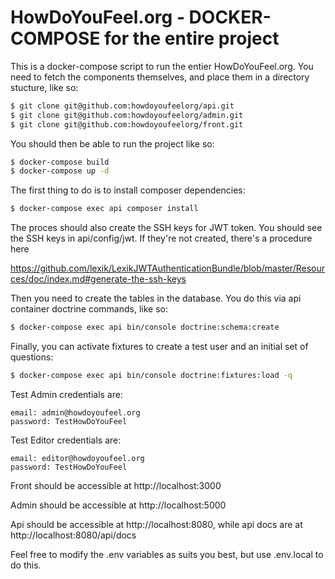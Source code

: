HowDoYouFeel.org - DOCKER-COMPOSE for the entire project
=========================

This is a docker-compose script to run the entier HowDoYouFeel.org. You need to fetch the components themselves, and place them
in a directory stucture, like so:

```bash
$ git clone git@github.com:howdoyoufeelorg/api.git  
$ git clone git@github.com:howdoyoufeelorg/admin.git
$ git clone git@github.com:howdoyoufeelorg/front.git
```

You should then be able to run the project like so:

```bash
$ docker-compose build
$ docker-compose up -d
```

The first thing to do is to install composer dependencies:

```bash
$ docker-compose exec api composer install
```

The proces should also create the SSH keys for JWT token. You should see the SSH keys in api/config/jwt. 
If they're not created, there's a procedure here  

https://github.com/lexik/LexikJWTAuthenticationBundle/blob/master/Resources/doc/index.md#generate-the-ssh-keys

Then you need to create the tables in the database. You do this via api container doctrine commands, like so:

```bash
$ docker-compose exec api bin/console doctrine:schema:create 
```

Finally, you can activate fixtures to create a test user and an initial set of questions:
 
```bash
$ docker-compose exec api bin/console doctrine:fixtures:load -q
```

Test Admin credentials are:
```
email: admin@howdoyoufeel.org
password: TestHowDoYouFeel
```

Test Editor credentials are:
```
email: editor@howdoyoufeel.org
password: TestHowDoYouFeel
```

Front should be accessible at http://localhost:3000

Admin should be accessible at http://localhost:5000

Api should be accessible at http://localhost:8080, while api docs are at http://localhost:8080/api/docs

Feel free to modify the .env variables as suits you best, but use .env.local to do this.


